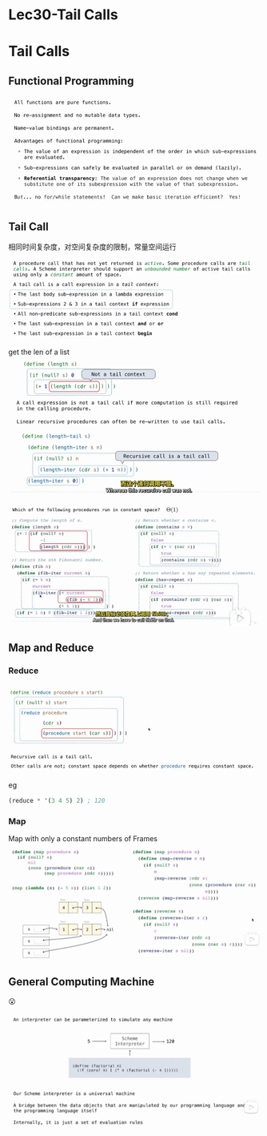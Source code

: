 # Lec30-Tail Calls

# Tail Calls

## Functional Programming
![alt text](image.png)

## Tail Call
相同时间复杂度，对空间复杂度的限制，常量空间运行

![alt text](image-1.png)

get the len of a list
![alt text](image-2.png)

![alt text](image-3.png)

## Map and Reduce
### Reduce
![alt text](image-4.png)

eg
```scheme
(reduce * '(3 4 5) 2) ; 120
```

### Map
Map with only a constant numbers of Frames

![alt text](image-5.png)

## General Computing Machine

:open_mouth: 

![alt text](image-6.png)


